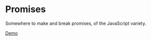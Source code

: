 # Promises

Somewhere to make and break promises, of the JavaScript variety.

[Demo](http://maxbarrett.github.io/promises/)


